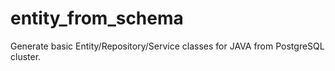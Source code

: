 # entity_from_schema

Generate basic Entity/Repository/Service classes for JAVA from PostgreSQL cluster.